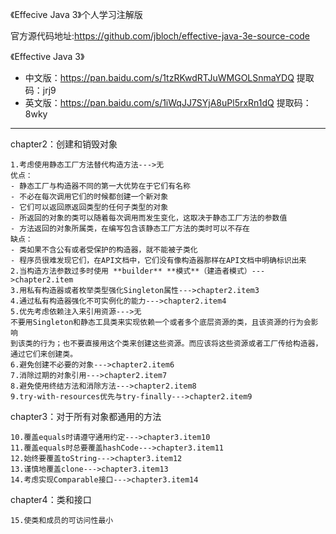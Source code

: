 《Effecive Java 3》个人学习注解版

官方源代码地址:https://github.com/jbloch/effective-java-3e-source-code

《Effective Java 3》

- 中文版：https://pan.baidu.com/s/1tzRKwdRTJuWMGOLSnmaYDQ 
  提取码：jrj9
- 英文版：https://pan.baidu.com/s/1iWqJJ7SYjA8uPl5rxRn1dQ 
  提取码：8wky

---
chapter2：创建和销毁对象

    1.考虑使用静态工厂方法替代构造方法--->无
    优点：
    - 静态工厂与构造器不同的第一大优势在于它们有名称
    - 不必在每次调用它们的时候都创建一个新对象
    - 它们可以返回原返回类型的任何子类型的对象
    - 所返回的对象的类可以随着每次调用而发生变化，这取决于静态工厂方法的参数值
    - 方法返回的对象所属类，在编写包含该静态工厂方法的类时可以不存在
    缺点：
    - 类如果不含公有或者受保护的构造器，就不能被子类化
    - 程序员很难发现它们，在API文档中，它们没有像构造器那样在API文档中明确标识出来
    2.当构造方法参数过多时使用 **builder** **模式**（建造者模式）--->chapter2.item
    3.用私有构造器或者枚举类型强化Singleton属性--->chapter2.item3
    4.通过私有构造器强化不可实例化的能力--->chapter2.item4
    5.优先考虑依赖注入来引用资源--->无
    不要用Singleton和静态工具类来实现依赖一个或者多个底层资源的类，且该资源的行为会影响
    到该类的行为；也不要直接用这个类来创建这些资源。而应该将这些资源或者工厂传给构造器，
    通过它们来创建类。
    6.避免创建不必要的对象--->chapter2.item6
    7.消除过期的对象引用--->chapter2.item7
    8.避免使用终结方法和消除方法--->chapter2.item8    
    9.try-with-resources优先与try-finally--->chapter2.item9
    
chapter3：对于所有对象都通用的方法

    10.覆盖equals时请遵守通用约定--->chapter3.item10
    11.覆盖equals时总要覆盖hashCode--->chapter3.item11
    12.始终要覆盖toString--->chapter3.item12
    13.谨慎地覆盖clone--->chapter3.item13
    14.考虑实现Comparable接口--->chapter3.item14

chapter4：类和接口
    
    15.使类和成员的可访问性最小